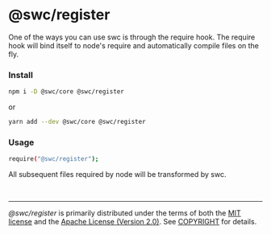 @swc/register
========
One of the ways you can use swc is through the require hook. The require hook
will bind itself to node's require and automatically compile files on the fly.

### Install
```bash
npm i -D @swc/core @swc/register
```

or

```bash
yarn add --dev @swc/core @swc/register
```

### Usage
```bash
require("@swc/register");
```

All subsequent files required by node will be transformed by swc.

&nbsp;

--------
*@swc/register* is primarily distributed under the terms of both the [MIT
license] and the [Apache License (Version 2.0)]. See [COPYRIGHT] for details.

[MIT license]: LICENSE-MIT
[Apache License (Version 2.0)]: LICENSE-APACHE
[COPYRIGHT]: COPYRIGHT
